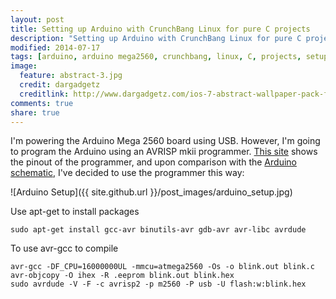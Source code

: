 ```yaml
---
layout: post
title: Setting up Arduino with CrunchBang Linux for pure C projects
description: "Setting up Arduino with CrunchBang Linux for pure C projects"
modified: 2014-07-17
tags: [arduino, arduino mega2560, crunchbang, linux, C, projects, setup]
image:
  feature: abstract-3.jpg
  credit: dargadgetz
  creditlink: http://www.dargadgetz.com/ios-7-abstract-wallpaper-pack-for-iphone-5-and-ipod-touch-retina/
comments: true
share: true
---
```


I'm powering the Arduino Mega 2560 board using USB. However, I'm going to program the Arduino using an AVRISP mkii programmer. [This site](http://allaboutee.com/2011/05/11/how-to-program-an-avr-microcontroller/) shows the pinout of the programmer, and upon comparison with the [Arduino schematic](http://arduino.cc/en/uploads/Main/arduino-mega2560_R3-sch.pdf), I've decided to use the programmer this way:

![Arduino Setup]({{ site.github.url }}/post_images/arduino_setup.jpg)

Use apt-get to install packages

    sudo apt-get install gcc-avr binutils-avr gdb-avr avr-libc avrdude

To use avr-gcc to compile

	avr-gcc -DF_CPU=16000000UL -mmcu=atmega2560 -Os -o blink.out blink.c
	avr-objcopy -O ihex -R .eeprom blink.out blink.hex
	sudo avrdude -V -F -c avrisp2 -p m2560 -P usb -U flash:w:blink.hex
